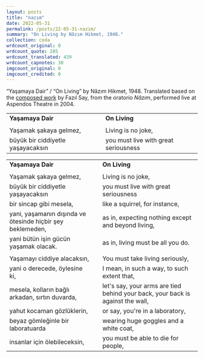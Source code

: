 ```yaml
---
layout: posts
title: "nazım"
date: 2022-05-31
permalink: /posts/22-05-31-nazim/
summary: "On Living by Nâzım Hikmet, 1948."
collection: coda
wrdcount_original: 0
wrdcount_quote: 285
wrdcount_translated: 439
wrdcount_capnotes: 30
imgcount_original: 0
imgcount_credited: 0
---
```

<span class="text-body-credit">“Yaşamaya Dair” / “On Living” by Nâzım Hikmet, 1948. Translated based on the [composed work](https://fazilsay.com/music/) by Fazıl Say, from the oratorio *Nâzım*, performed live at Aspendos Theatre in 2004.</span>

| | | |
|-|-|-|
|**Yaşamaya Dair**| |**On Living**|
| | | |
|Yaşamak şakaya gelmez,| |Living is no joke,|
|büyük bir ciddiyetle yaşayacaksın| |you must live with great seriousness|

| | | |
|-|-|-|
|<span class="text-body-credit">**Yaşamaya Dair**</span>| |<span class="text-body-credit">**On Living**</span>|
| | | |
|<span class="text-body-credit">Yaşamak şakaya gelmez,</span>| |<span class="text-body-credit">Living is no joke,</span>|
|<span class="text-body-credit">büyük bir ciddiyetle yaşayacaksın</span>| |<span class="text-body-credit">you must live with great seriousness</span>|
|<span class="text-body-credit">bir sincap gibi mesela,</span>| |<span class="text-body-credit">like a squirrel, for instance,</span>|
|<span class="text-body-credit">yani, yaşamanın dışında ve ötesinde hiçbir şey beklemeden,</span>| |<span class="text-body-credit">as in, expecting nothing except and beyond living,</span>|
|<span class="text-body-credit">yani bütün işin gücün yaşamak olacak.</span>| |<span class="text-body-credit">as in, living must be all you do.</span>|
| | | |
|<span class="text-body-credit">Yaşamayı ciddiye alacaksın,</span>| |<span class="text-body-credit">You must take living seriously,</span>|
|<span class="text-body-credit">yani o derecede, öylesine ki,</span>| |<span class="text-body-credit">I mean, in such a way, to such extent that,</span>|
|<span class="text-body-credit">mesela, kolların bağlı arkadan, sırtın duvarda,</span>| |<span class="text-body-credit">let's say, your arms are tied behind your back, your back is against the wall,</span>|
|<span class="text-body-credit">yahut kocaman gözlüklerin,</span>| |<span class="text-body-credit">or say, you're in a laboratory,</span>|
|<span class="text-body-credit">beyaz gömleğinle bir laboratuarda</span>| |<span class="text-body-credit">wearing huge goggles and a white coat,</span>|
|<span class="text-body-credit">insanlar için ölebileceksin,</span>| |<span class="text-body-credit">you must be able to die for people,</span>|
